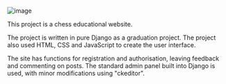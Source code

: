 ![image](https://github.com/IceIxI/Chessview/assets/100762987/ae9c706b-de57-4256-b4fa-8dff8f6d80dc)

This project is a chess educational website. 

The project is written in pure Django as a graduation project. The project also used HTML, CSS and JavaScript to create the user interface. 

The site has functions for registration and authorisation, leaving feedback and commenting on posts. The standard admin panel built into Django is used, with minor modifications using "ckeditor".
